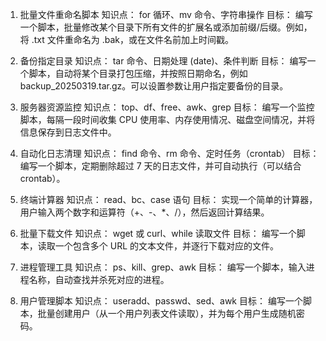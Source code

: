 1. 批量文件重命名脚本
知识点： for 循环、mv 命令、字符串操作
目标： 编写一个脚本，批量修改某个目录下所有文件的扩展名或添加前缀/后缀。例如，将 .txt 文件重命名为 .bak，或在文件名前加上时间戳。

2. 备份指定目录
知识点： tar 命令、日期处理 (date)、条件判断
目标： 编写一个脚本，自动将某个目录打包压缩，并按照日期命名，例如 backup_20250319.tar.gz。可以设置参数让用户指定要备份的目录。

3. 服务器资源监控
知识点： top、df、free、awk、grep
目标： 编写一个监控脚本，每隔一段时间收集 CPU 使用率、内存使用情况、磁盘空间情况，并将信息保存到日志文件中。

4. 自动化日志清理
知识点： find 命令、rm 命令、定时任务（crontab）
目标： 编写一个脚本，定期删除超过 7 天的日志文件，并可自动执行（可以结合 crontab）。

5. 终端计算器
知识点： read、bc、case 语句
目标： 实现一个简单的计算器，用户输入两个数字和运算符（+、-、*、/），然后返回计算结果。

6. 批量下载文件
知识点： wget 或 curl、while 读取文件
目标： 编写一个脚本，读取一个包含多个 URL 的文本文件，并逐行下载对应的文件。

7. 进程管理工具
知识点： ps、kill、grep、awk
目标： 编写一个脚本，输入进程名称，自动查找并杀死对应的进程。

8. 用户管理脚本
知识点： useradd、passwd、sed、awk
目标： 编写一个脚本，批量创建用户（从一个用户列表文件读取），并为每个用户生成随机密码。